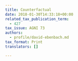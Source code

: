 ```yaml
---
title: Counterfactual
date: 2018-01-30T14:33:18+00:00
related_tax_publication_term:
  - 427
tax_issue: AGNI 73
authors:
  - profile/david-ebenbach.md
tax_format: Print
translators: []

---
```

